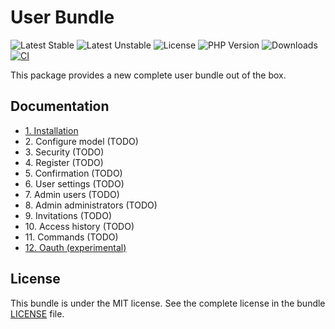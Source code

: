 # User Bundle

![Latest Stable](https://img.shields.io/packagist/v/softspring/user-bundle?label=stable&style=flat-square)
![Latest Unstable](https://img.shields.io/packagist/v/softspring/user-bundle?label=unstable&style=flat-square&include_prereleases)
![License](https://img.shields.io/packagist/l/softspring/user-bundle?style=flat-square)
![PHP Version](https://img.shields.io/packagist/dependency-v/softspring/user-bundle/php?style=flat-square)
![Downloads](https://img.shields.io/packagist/dt/softspring/user-bundle?style=flat-square)
[![CI](https://img.shields.io/github/actions/workflow/status/softspring/user-bundle/php.yml?branch=5.3&style=flat-square&label=CI)](https://github.com/softspring/user-bundle/actions/workflows/php.yml)

This package provides a new complete user bundle out of the box.

## Documentation

* [1. Installation](docs/1_installation.md)
* 2\. Configure model (TODO)
* 3\. Security (TODO)
* 4\. Register (TODO)
* 5\. Confirmation (TODO)
* 6\. User settings (TODO)
* 7\. Admin users (TODO)
* 8\. Admin administrators (TODO)
* 9\. Invitations (TODO)
* 10\. Access history (TODO)
* 11\. Commands (TODO)
* [12. Oauth (experimental)](docs/12_oauth.md)

## License

This bundle is under the MIT license. See the complete license in the bundle [LICENSE](LICENSE) file.

